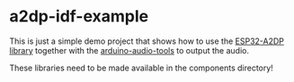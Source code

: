 # a2dp-idf-example

This is just a simple demo project that shows how to use the [ESP32-A2DP library](https://github.com/pschatzmann/ESP32-A2DP) together with the [arduino-audio-tools](https://github.com/pschatzmann/arduino-audio-tools) to output the audio.

These libraries need to be made available in the components directory!

